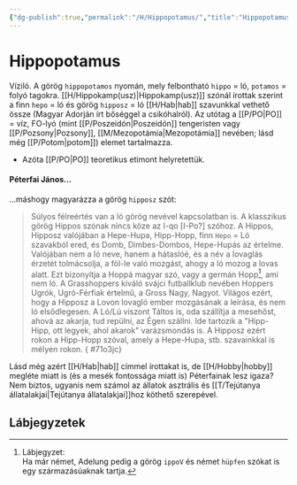 ```yaml
---
{"dg-publish":true,"permalink":"/H/Hippopotamus/","title":"Hippopotamus","created":"2023-11-21T09:16","updated":"2024-10-25T21:46"}
---
```



# Hippopotamus

Víziló. A görög `hippopotamos` nyomán, mely felbontható `hippo` = ló, `potamos` = folyó tagokra. [[H/Hippokamp(usz)\|Hippokamp(usz)]] szónál írottak szerint a finn `hepo` = ló és görög `hipposz` = ló [[H/Hab\|hab]] szavunkkal vethető össze (Magyar Adorján írt bőséggel a csikóhalról). Az utótag a [[P/PO\|PO]] = víz, FO-lyó (mint [[P/Poszeidón\|Poszeidón]] tengeristen vagy [[P/Pozsony\|Pozsony]], [[M/Mezopotámia\|Mezopotámia]] nevében; lásd még [[P/Potom\|potom]]) elemet tartalmazza.  
- Azóta [[P/PO\|PO]] teoretikus etimont helyretettük.

#### Péterfai János...

...máshogy magyarázza a görög `hipposz` szót:  
> Súlyos félreértés van a ló görög nevével kapcsolatban is. A klasszikus görög Hippos szónak nincs köze az I-qo \[I-Po?\] szóhoz. A Hippos, Hipposz valójában a Hepe-Hupa, Hipp-Hopp, finn `Hepo` = Ló szavakból ered, és Domb, Dimbes-Dombos, Hepe-Hupás az értelme. Valójában nem a ló neve, hanem a hátaslóé, és a név a lovaglás érzetét tolmácsolja, a föl-le való mozgást, ahogy a ló mozog a lovas alatt. Ezt bizonyítja a Hoppá magyar szó, vagy a germán Hopp[^1], ami nem ló. A Grasshoppers kiváló svájci futballklub nevében Hoppers Ugrók, Ugró-Férfiak értelmű, a Gross Nagy, Nagyot. Világos ezért, hogy a Hipposz a Lovon lovagló ember mozgásának a leírása, és nem ló elsődlegesen. A Ló/Lú viszont Táltos is, oda szállítja a mesehőst, ahová az akarja, tud repülni, az Égen szállni. Ide tartozik a "Hipp-Hipp, ott legyek, ahol akarok" varázsmondás is. A Hipposz ezért rokon a Hipp-Hopp szóval, amely a Hepe-Hupa, stb. szavainkkal is mélyen rokon.  { #71o3jc}


Lásd még azért [[H/Hab\|hab]] címmel írottakat is, de [[H/Hobby\|hobby]] megléte miatt is (és a mesék fontossága miatt is) Péterfainak lesz igaza? Nem biztos, ugyanis nem számol az állatok asztrális és [[T/Tejútanya állatalakjai\|Tejútanya állatalakjai]]hoz köthető szerepével.  

## Lábjegyzetek

[^1]: Lábjegyzet:  
Ha már német, Adelung pedig a görög `ippoV` és német `hüpfen` szókat is egy származásúaknak tartja.  